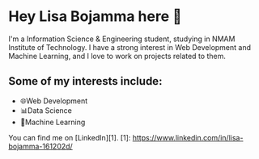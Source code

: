 # Hey Lisa Bojamma here 👋

I'm a Information Science & Engineering student, studying in NMAM Institute of Technology. I have a strong interest in Web Development and Machine Learning, and I love to work on projects related to them.

## Some of my interests include:

- 🌐Web Development
- 📊Data Science
- 🤖Machine Learning

You can find me on [LinkedIn][1].
[1]: https://www.linkedin.com/in/lisa-bojamma-161202d/

